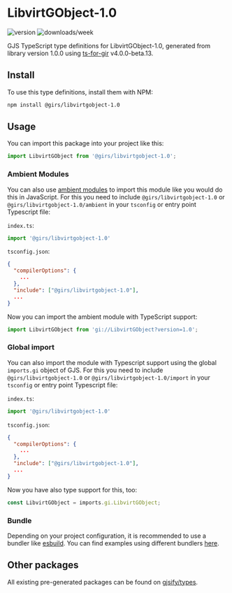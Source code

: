 
# LibvirtGObject-1.0

![version](https://img.shields.io/npm/v/@girs/libvirtgobject-1.0)
![downloads/week](https://img.shields.io/npm/dw/@girs/libvirtgobject-1.0)


GJS TypeScript type definitions for LibvirtGObject-1.0, generated from library version 1.0.0 using [ts-for-gir](https://github.com/gjsify/ts-for-gir) v4.0.0-beta.13.


## Install

To use this type definitions, install them with NPM:
```bash
npm install @girs/libvirtgobject-1.0
```

## Usage

You can import this package into your project like this:
```ts
import LibvirtGObject from '@girs/libvirtgobject-1.0';
```

### Ambient Modules

You can also use [ambient modules](https://github.com/gjsify/ts-for-gir/tree/main/packages/cli#ambient-modules) to import this module like you would do this in JavaScript.
For this you need to include `@girs/libvirtgobject-1.0` or `@girs/libvirtgobject-1.0/ambient` in your `tsconfig` or entry point Typescript file:

`index.ts`:
```ts
import '@girs/libvirtgobject-1.0'
```

`tsconfig.json`:
```json
{
  "compilerOptions": {
    ...
  },
  "include": ["@girs/libvirtgobject-1.0"],
  ...
}
```

Now you can import the ambient module with TypeScript support: 

```ts
import LibvirtGObject from 'gi://LibvirtGObject?version=1.0';
```

### Global import

You can also import the module with Typescript support using the global `imports.gi` object of GJS.
For this you need to include `@girs/libvirtgobject-1.0` or `@girs/libvirtgobject-1.0/import` in your `tsconfig` or entry point Typescript file:

`index.ts`:
```ts
import '@girs/libvirtgobject-1.0'
```

`tsconfig.json`:
```json
{
  "compilerOptions": {
    ...
  },
  "include": ["@girs/libvirtgobject-1.0"],
  ...
}
```

Now you have also type support for this, too:

```ts
const LibvirtGObject = imports.gi.LibvirtGObject;
```

### Bundle

Depending on your project configuration, it is recommended to use a bundler like [esbuild](https://esbuild.github.io/). You can find examples using different bundlers [here](https://github.com/gjsify/ts-for-gir/tree/main/examples).

## Other packages

All existing pre-generated packages can be found on [gjsify/types](https://github.com/gjsify/types).

